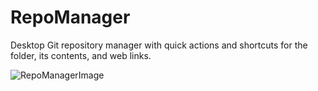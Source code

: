 # RepoManager

Desktop Git repository manager with quick actions and shortcuts for the folder, its contents, and web links.

![RepoManagerImage](https://i.imgur.com/ngIaUOI.png "Repo Manager")

